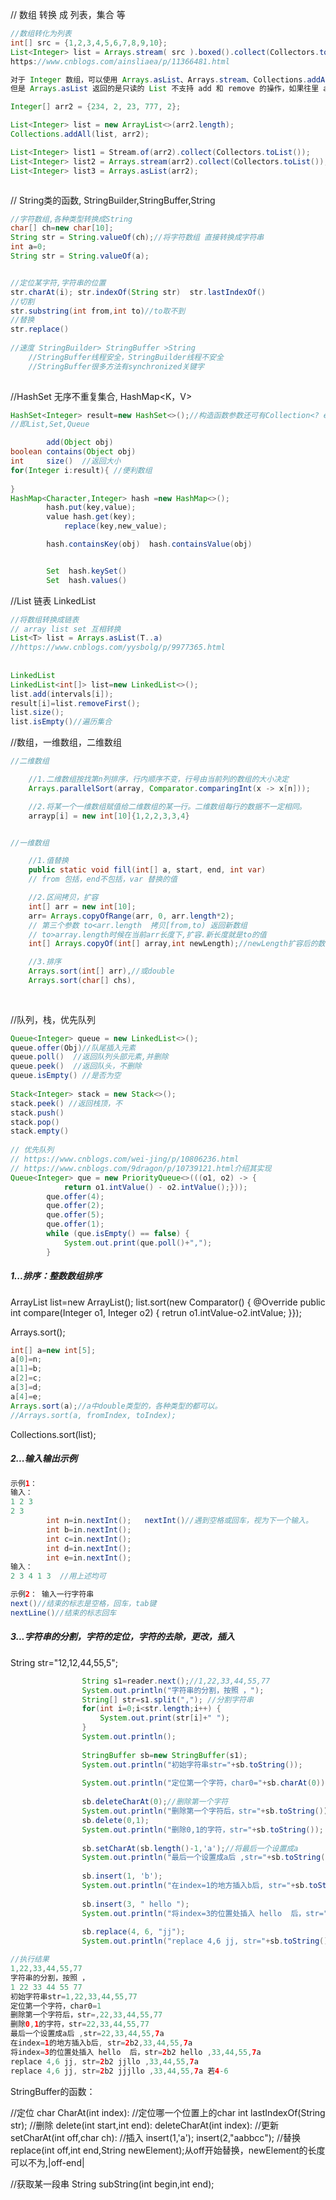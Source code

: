 // 数组 转换 成 列表，集合 等

```java
//数组转化为列表
int[] src = {1,2,3,4,5,6,7,8,9,10};
List<Integer> list = Arrays.stream( src ).boxed().collect(Collectors.toList());
https://www.cnblogs.com/ainsliaea/p/11366481.html

对于 Integer 数组，可以使用 Arrays.asList、Arrays.stream、Collections.addAll 或者 Stream.of 进行转换：
但是 Arrays.asList 返回的是只读的 List 不支持 add 和 remove 的操作，如果往里 add 会报 UnsupportedOperationException

Integer[] arr2 = {234, 2, 23, 777, 2};

List<Integer> list = new ArrayList<>(arr2.length);
Collections.addAll(list, arr2);

List<Integer> list1 = Stream.of(arr2).collect(Collectors.toList());
List<Integer> list2 = Arrays.stream(arr2).collect(Collectors.toList());
List<Integer> list3 = Arrays.asList(arr2);



```

//  String类的函数,    StringBuilder,StringBuffer,String

```java
//字符数组,各种类型转换成String
char[] ch=new char[10];
String str = String.valueOf(ch);//将字符数组 直接转换成字符串
int a=0;
String str = String.valueOf(a);


//定位某字符,字符串的位置
str.charAt(i); str.indexOf(String str)  str.lastIndexOf()
//切割
str.substring(int from,int to)//to取不到
//替换
str.replace()
    
//速度 StringBuilder> StringBuffer >String
    //StringBuffer线程安全，StringBuilder线程不安全
    //StringBuffer很多方法有synchronized关键字
    
```

//HashSet  无序不重复集合,   HashMap<K，V> 

```java
HashSet<Integer> result=new HashSet<>();//构造函数参数还可有Collection<? extends E> c
//即List,Set,Queue

	    add(Object obj)
boolean contains(Object obj)
int     size()  //返回大小  
for(Integer i:result){ //便利数组
    
}
HashMap<Character,Integer> hash =new HashMap<>();
        hash.put(key,value);
        value hash.get(key);
            replace(key,new_value);

        hash.containsKey(obj)  hash.containsValue(obj)


        Set  hash.keySet()
        Set  hash.values()
```

//List 链表     LinkedList

```java
//将数组转换成链表
// array list set 互相转换
List<T> list = Arrays.asList(T..a)
//https://www.cnblogs.com/yysbolg/p/9977365.html
    
    
LinkedList
LinkedList<int[]> list=new LinkedList<>();
list.add(intervals[i]);
result[i]=list.removeFirst(); 
list.size();
list.isEmpty()//遍历集合
```

//数组，一维数组，二维数组

```java
//二维数组

    //1.二维数组按找第n列排序，行内顺序不变，行号由当前列的数组的大小决定
    Arrays.parallelSort(array, Comparator.comparingInt(x -> x[n]));

    //2.将某一个一维数组赋值给二维数组的某一行。二维数组每行的数据不一定相同。
    arrayp[i] = new int[10]{1,2,2,3,3,4} 


//一维数组

    //1.值替换
    public static void fill(int[] a, start, end, int var)
    // from 包括，end不包括，var 替换的值

	//2.区间拷贝，扩容
	int[] arr = new int[10];
	arr= Arrays.copyOfRange(arr, 0, arr.length*2);
	// 第三个参数 to<arr.length  拷贝[from,to) 返回新数组
	// to>array.length时候在当前arr长度下,扩容.新长度就是to的值
	int[] Arrays.copyOf(int[] array,int newLength);//newLength扩容后的数组	

	//3.排序
	Arrays.sort(int[] arr),//或double
	Arrays.sort(char[] chs),
	
	

```

//队列，栈，优先队列

```java
Queue<Integer> queue = new LinkedList<>();
queue.offer(Obj)//队尾插入元素
queue.poll()  //返回队列头部元素,并删除
queue.peek()  //返回队头，不删除
queue.isEmpty() //是否为空
    
Stack<Integer> stack = new Stack<>();
stack.peek() //返回栈顶，不
stack.push()
stack.pop()
stack.empty()
    
// 优先队列
// https://www.cnblogs.com/wei-jing/p/10806236.html
// https://www.cnblogs.com/9dragon/p/10739121.html介绍其实现	
Queue<Integer> que = new PriorityQueue<>(((o1, o2) -> {
            return o1.intValue() - o2.intValue();}));
        que.offer(4);
        que.offer(2);
        que.offer(5);
        que.offer(1);
        while (que.isEmpty() == false) {
            System.out.print(que.poll()+",");	
        }
```



##### 1...排序：整数数组排序

ArrayList<Integer> list=new ArrayList<Integer>();
        list.sort(new Comparator<Integer>() {
			@Override
			public int compare(Integer o1, Integer o2) {
				retrun o1.intValue-o2.intValue;
			}});

Arrays.sort();

```java
int[] a=new int[5];
a[0]=n;
a[1]=b;
a[2]=c;
a[3]=d;
a[4]=e;  
Arrays.sort(a);//a中double类型的，各种类型的都可以。
//Arrays.sort(a, fromIndex, toIndex);
```

Collections.sort(list);

##### 2...输入输出示例



```java
示例1： 
输入：
1 2 3
2 3
		int n=in.nextInt();   nextInt()//遇到空格或回车，视为下一个输入。
        int b=in.nextInt();
        int c=in.nextInt();
        int d=in.nextInt();
        int e=in.nextInt();	
输入：
2 3 4 1 3  //用上述均可

示例2： 输入一行字符串
next()//结束的标志是空格，回车，tab键
nextLine()//结束的标志回车

```



##### 3...字符串的分割，字符的定位，字符的去除，更改，插入

String str="12,12,44,55,5";

```java
				String s1=reader.next();//1,22,33,44,55,77
                System.out.println("字符串的分割，按照 ，");
                String[] str=s1.split(","); //分割字符串
                for(int i=0;i<str.length;i++) {
                	System.out.print(str[i]+" ");
                }
                System.out.println();
                
                StringBuffer sb=new StringBuffer(s1);
                System.out.println("初始字符串str="+sb.toString());
                
                System.out.println("定位第一个字符，char0="+sb.charAt(0));
                
                sb.deleteCharAt(0);//删除第一个字符
                System.out.println("删除第一个字符后，str="+sb.toString());
                sb.delete(0,1);
                System.out.println("删除0,1的字符，str="+sb.toString());
                
                sb.setCharAt(sb.length()-1,'a');//将最后一个设置成a
                System.out.println("最后一个设置成a后 ,str="+sb.toString());
                
                sb.insert(1, 'b');
                System.out.println("在index=1的地方插入b后, str="+sb.toString());
                
                sb.insert(3, " hello ");
                System.out.println("将index=3的位置处插入 hello  后，str="+sb.toString());
                
                sb.replace(4, 6, "jj");
                System.out.println("replace 4,6 jj, str="+sb.toString());

//执行结果
1,22,33,44,55,77
字符串的分割，按照 ，
1 22 33 44 55 77 
初始字符串str=1,22,33,44,55,77
定位第一个字符，char0=1
删除第一个字符后，str=,22,33,44,55,77
删除0,1的字符，str=22,33,44,55,77
最后一个设置成a后 ,str=22,33,44,55,7a
在index=1的地方插入b后, str=2b2,33,44,55,7a
将index=3的位置处插入 hello  后，str=2b2 hello ,33,44,55,7a
replace 4,6 jj, str=2b2 jjllo ,33,44,55,7a 
replace 4,6 jj, str=2b2 jjjllo ,33,44,55,7a 若4-6
```

StringBuffer的函数：

//定位
char CharAt(int index): //定位哪一个位置上的char
int lastIndexOf(String str);
//删除
delete(int start,int end):
deleteCharAt(int index):
//更新
setCharAt(int off,char ch):
//插入
insert(1,'a');
insert(2,"aabbcc");
//替换
replace(int off,int end,String newElement);从off开始替换，newElement的长度可以不为,|off-end|

//获取某一段串
String subString(int begin,int end);